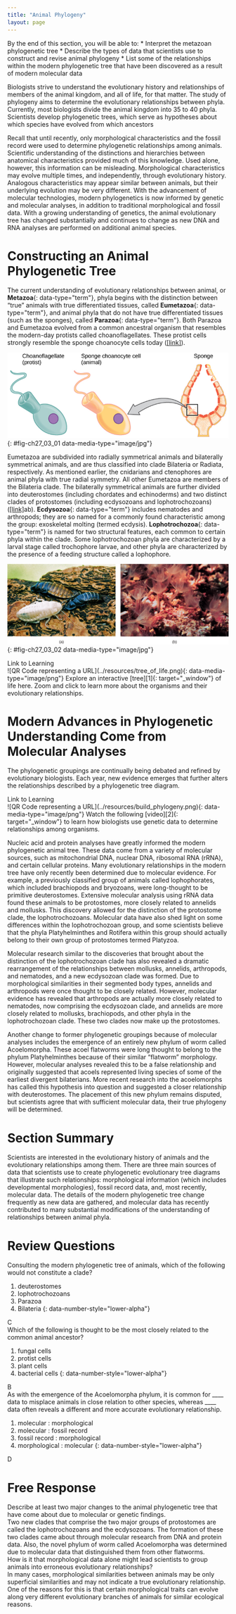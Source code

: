 ```yaml
---
title: "Animal Phylogeny"
layout: page
---
```



<div data-type="abstract" markdown="1">
By the end of this section, you will be able to:
* Interpret the metazoan phylogenetic tree
* Describe the types of data that scientists use to construct and revise animal phylogeny
* List some of the relationships within the modern phylogenetic tree that have been discovered as a result of modern molecular data

</div>

Biologists strive to understand the evolutionary history and relationships of members of the animal kingdom, and all of life, for that matter. The study of phylogeny aims to determine the evolutionary relationships between phyla. Currently, most biologists divide the animal kingdom into 35 to 40 phyla. Scientists develop phylogenetic trees, which serve as hypotheses about which species have evolved from which ancestors

Recall that until recently, only morphological characteristics and the fossil record were used to determine phylogenetic relationships among animals. Scientific understanding of the distinctions and hierarchies between anatomical characteristics provided much of this knowledge. Used alone, however, this information can be misleading. Morphological characteristics may evolve multiple times, and independently, through evolutionary history. Analogous characteristics may appear similar between animals, but their underlying evolution may be very different. With the advancement of molecular technologies, modern phylogenetics is now informed by genetic and molecular analyses, in addition to traditional morphological and fossil data. With a growing understanding of genetics, the animal evolutionary tree has changed substantially and continues to change as new DNA and RNA analyses are performed on additional animal species.

# Constructing an Animal Phylogenetic Tree

The current understanding of evolutionary relationships between animal, or **Metazoa**{: data-type="term"}, phyla begins with the distinction between “true” animals with true differentiated tissues, called **Eumetazoa**{: data-type="term"}, and animal phyla that do not have true differentiated tissues (such as the sponges), called **Parazoa**{: data-type="term"}. Both Parazoa and Eumetazoa evolved from a common ancestral organism that resembles the modern-day protists called choanoflagellates. These protist cells strongly resemble the sponge choanocyte cells today ([\[link\]](#fig-ch27_03_01)).

 ![The image on the left shows a choanoflagellate, which is a single-celled protest. The image on the right shows a sponge choanocyte cell that lines in inside of a sponge. The two cells appear identical. Both are egg-shaped with a cone at the back end. A flagellum juts out from the wide part of the cone.](../resources/Figure_27_03_01.jpg "Cells of the protist choanoflagellate resemble sponge choanocyte cells. Beating of choanocyte flagella draws water through the sponge so that nutrients can be extracted and waste removed."){: #fig-ch27_03_01 data-media-type="image/jpg"}

Eumetazoa are subdivided into radially symmetrical animals and bilaterally symmetrical animals, and are thus classified into clade Bilateria or Radiata, respectively. As mentioned earlier, the cnidarians and ctenophores are animal phyla with true radial symmetry. All other Eumetazoa are members of the Bilateria clade. The bilaterally symmetrical animals are further divided into deuterostomes (including chordates and echinoderms) and two distinct clades of protostomes (including ecdysozoans and lophotrochozoans) ([\[link\]](#fig-ch27_03_02)ab). **Ecdysozoa**{: data-type="term"} includes nematodes and arthropods; they are so named for a commonly found characteristic among the group: exoskeletal molting (termed ecdysis). **Lophotrochozoa**{: data-type="term"} is named for two structural features, each common to certain phyla within the clade. Some lophotrochozoan phyla are characterized by a larval stage called trochophore larvae, and other phyla are characterized by the presence of a feeding structure called a lophophore.

 ![Part a shows cockroaches. Part b shows phoronids, whose body is a slender stalk anchored to the ocean floor. Fine tentacles radiate from the top of the stalk. The tentacles and stalk resemble a flower.](../resources/Figure_27_03_02ab.jpg "Animals that molt their exoskeletons, such as these (a) Madagascar hissing cockroaches, are in the clade Ecdysozoa. (b) Phoronids are in the clade Lophotrochozoa. The tentacles are part of a feeding structure called a lophophore. (credit a: modification of work by Whitney Cranshaw, Colorado State University, Bugwood.org; credit b: modification of work by NOAA)"){: #fig-ch27_03_02 data-media-type="image/jpg"}

<div data-type="note" class="interactive" data-label="" markdown="1">
<div data-type="title">
Link to Learning
</div>
<span data-type="media" data-alt="QR Code representing a URL"> ![QR Code representing a URL](../resources/tree_of_life.png){: data-media-type="image/png"} </span>
Explore an interactive [tree][1]{: target="_window"} of life here. Zoom and click to learn more about the organisms and their evolutionary relationships.

</div>

# Modern Advances in Phylogenetic Understanding Come from Molecular Analyses

The phylogenetic groupings are continually being debated and refined by evolutionary biologists. Each year, new evidence emerges that further alters the relationships described by a phylogenetic tree diagram.

<div data-type="note" class="interactive" data-label="" markdown="1">
<div data-type="title">
Link to Learning
</div>
<span data-type="media" data-alt="QR Code representing a URL"> ![QR Code representing a URL](../resources/build_phylogeny.png){: data-media-type="image/png"} </span>
Watch the following [video][2]{: target="_window"} to learn how biologists use genetic data to determine relationships among organisms.

</div>

Nucleic acid and protein analyses have greatly informed the modern phylogenetic animal tree. These data come from a variety of molecular sources, such as mitochondrial DNA, nuclear DNA, ribosomal RNA (rRNA), and certain cellular proteins. Many evolutionary relationships in the modern tree have only recently been determined due to molecular evidence. For example, a previously classified group of animals called lophophorates, which included brachiopods and bryozoans, were long-thought to be primitive deuterostomes. Extensive molecular analysis using rRNA data found these animals to be protostomes, more closely related to annelids and mollusks. This discovery allowed for the distinction of the protostome clade, the lophotrochozoans. Molecular data have also shed light on some differences within the lophotrochozoan group, and some scientists believe that the phyla Platyhelminthes and Rotifera within this group should actually belong to their own group of protostomes termed Platyzoa.

Molecular research similar to the discoveries that brought about the distinction of the lophotrochozoan clade has also revealed a dramatic rearrangement of the relationships between mollusks, annelids, arthropods, and nematodes, and a new ecdysozoan clade was formed. Due to morphological similarities in their segmented body types, annelids and arthropods were once thought to be closely related. However, molecular evidence has revealed that arthropods are actually more closely related to nematodes, now comprising the ecdysozoan clade, and annelids are more closely related to mollusks, brachiopods, and other phyla in the lophotrochozoan clade. These two clades now make up the protostomes.

Another change to former phylogenetic groupings because of molecular analyses includes the emergence of an entirely new phylum of worm called Acoelomorpha. These acoel flatworms were long thought to belong to the phylum Platyhelminthes because of their similar “flatworm” morphology. However, molecular analyses revealed this to be a false relationship and originally suggested that acoels represented living species of some of the earliest divergent bilaterians. More recent research into the acoelomorphs has called this hypothesis into question and suggested a closer relationship with deuterostomes. The placement of this new phylum remains disputed, but scientists agree that with sufficient molecular data, their true phylogeny will be determined.

# Section Summary

Scientists are interested in the evolutionary history of animals and the evolutionary relationships among them. There are three main sources of data that scientists use to create phylogenetic evolutionary tree diagrams that illustrate such relationships: morphological information (which includes developmental morphologies), fossil record data, and, most recently, molecular data. The details of the modern phylogenetic tree change frequently as new data are gathered, and molecular data has recently contributed to many substantial modifications of the understanding of relationships between animal phyla.

# Review Questions

<div data-type="exercise">
<div data-type="problem" markdown="1">
Consulting the modern phylogenetic tree of animals, which of the following would not constitute a clade?

1.  deuterostomes
2.  lophotrochozoans
3.  Parazoa
4.  Bilateria
{: data-number-style="lower-alpha"}

</div>
<div data-type="solution" markdown="1">
C

</div>
</div>

<div data-type="exercise">
<div data-type="problem" markdown="1">
Which of the following is thought to be the most closely related to the common animal ancestor?

1.  fungal cells
2.  protist cells
3.  plant cells
4.  bacterial cells
{: data-number-style="lower-alpha"}

</div>
<div data-type="solution" markdown="1">
B

</div>
</div>

<div data-type="exercise">
<div data-type="problem" markdown="1">
As with the emergence of the Acoelomorpha phylum, it is common for ____ data to misplace animals in close relation to other species, whereas ____ data often reveals a different and more accurate evolutionary relationship.

1.  molecular : morphological
2.  molecular : fossil record
3.  fossil record : morphological
4.  morphological : molecular
{: data-number-style="lower-alpha"}

</div>
<div data-type="solution" markdown="1">
D

</div>
</div>

# Free Response

<div data-type="exercise">
<div data-type="problem" markdown="1">
Describe at least two major changes to the animal phylogenetic tree that have come about due to molecular or genetic findings.

</div>
<div data-type="solution" markdown="1">
Two new clades that comprise the two major groups of protostomes are called the lophotrochozoans and the ecdysozoans. The formation of these two clades came about through molecular research from DNA and protein data. Also, the novel phylum of worm called Acoelomorpha was determined due to molecular data that distinguished them from other flatworms.

</div>
</div>

<div data-type="exercise">
<div data-type="problem" markdown="1">
How is it that morphological data alone might lead scientists to group animals into erroneous evolutionary relationships?

</div>
<div data-type="solution" markdown="1">
In many cases, morphological similarities between animals may be only superficial similarities and may not indicate a true evolutionary relationship. One of the reasons for this is that certain morphological traits can evolve along very different evolutionary branches of animals for similar ecological reasons.

</div>
</div>



[1]: http://openstaxcollege.org/l/tree_of_life2
[2]: http://openstaxcollege.org/l/build_phylogeny
